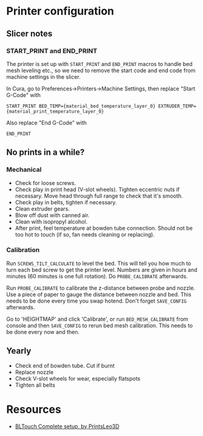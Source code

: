 # Printer configuration

## Slicer notes

### START_PRINT and END_PRINT   
The printer is set up with `START_PRINT` and `END_PRINT` macros to handle bed 
mesh leveling etc., so we need to remove the start code and end code from 
machine settings in the slicer.

In Cura, go to Preferences->Printers->Machine Settings, then replace 
"Start G-Code" with

```gcode
START_PRINT BED_TEMP={material_bed_temperature_layer_0} EXTRUDER_TEMP={material_print_temperature_layer_0}
```

Also replace "End G-Code" with

```gcode
END_PRINT
```

## No prints in a while?

### Mechanical

- Check for loose screws.
- Check play in print head (V-slot wheels). Tighten eccentric nuts if necessary. Move head through full range to check that it's smooth.
- Check play in belts, tighten if necessary.
- Clean extruder gears.
- Blow off dust with canned air.
- Clean with isopropyl alcohol.
- After print, feel temperature at bowden tube connection. Should not be too hot to touch (if so, fan needs cleaning or replacing).

### Calibration

Run `SCREWS_TILT_CALCULATE` to level the bed. This will tell you how much to turn each bed screw to get the printer level. Numbers are given in hours and minutes (60 minutes is one full rotation). Do `PROBE_CALIBRATE` afterwards.


Run `PROBE_CALIBRATE` to calibrate the z-distance between probe and nozzle. Use a piece of paper to gauge the distance between nozzle and bed. This needs to be done every time you swap hotend. Don't forget `SAVE_CONFIG` afterwards.

Go to 'HEIGHTMAP' and click 'Calibrate', or run `BED_MESH_CALIBRATE` from console and then `SAVE_CONFIG` to rerun bed mesh calibration. This needs to be done every now and then.

## Yearly

  - Check end of bowden tube. Cut if burnt
  - Replace nozzle
  - Check V-slot wheels for wear, especially flatspots
  - Tighten all belts

# Resources

  - [BLTouch Complete setup, by PrintsLeo3D](https://youtu.be/5vmjBXvY6BA?si=0OyLlEUCHdVYDECg)
